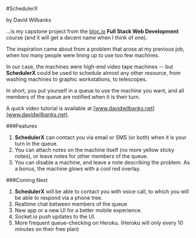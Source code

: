 #SchedulerX

 
by David Wilbanks



...is my capstone project from the [bloc.io](http://www.bloc.io) **Full Stack Web Development** course
(and it will get a decent name when I think of one).


The inspiration came about from a problem that arose at my previous job, when too many people were lining up to use too few machines.

In our case, the machines were high-end video tape machines -- but **SchedulerX** could be used to schedule almost any other resource, from washing machines to graphic workstations, to telescopes.

In short, you put yourself in a queue to use the machine you want, and all members of the queue are notified when it is their turn.

A quick video tutorial is available at [www.davidwilbanks.net](www.davidwilbanks.net).

###Features

1.	**SchedulerX** can contact you via email or SMS (or both) when it is your turn in the queue.
1. You can attach notes on the machine itself (no more yellow sticky notes), or leave notes for other members of the queue.
1. You can disable a machine, and leave a note describing the problem. As a bonus, the machine glows with a cool red overlay.

###Coming Next

1.	**SchedulerX** will be able to contact you with voice call, to which you will be able to respond via a phone tree.
1. Realtime chat between members of the queue
1. New app or a new UI for a better mobile experience.
1. Socket.io push updates to the UI.
1. More frequent queue-checking on Heroku. (Heroku will only every 10 minutes on their free plan) 
